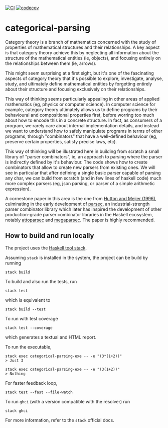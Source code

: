 [![CI](https://github.com/alessandrocandolini/categorical-parsing/actions/workflows/ci.yml/badge.svg)](https://github.com/alessandrocandolini/categorical-parsing/actions/workflows/ci.yml) [![codecov](https://codecov.io/gh/alessandrocandolini/categorical-parsing/branch/main/graph/badge.svg?token=0yn0y8khDX)](https://codecov.io/gh/alessandrocandolini/categorical-parsing)

# categorical-parsing

Category theory is a branch of mathematics concerned with the study of properties of mathematical structures and their relationships. A key aspect is that category theory achieve this by neglecting all information about the structure of the mathematical entities (ie, objects), and focusing entirely on the relationships between them (ie, arrows). 

This might seem surprising at a first sight, but it's one of the fascinating aspects of category theory that it's possible to explore, investigate, analyse, study, and ultimately define mathematical entities by forgetting entirely about their structure and focusing exclusively on their relationships. 

This way of thinking seems particularly appealing in other areas of applied mathematics (eg, physics or computer science). In computer science for example, category theory ultimately allows us to define programs by their behavioural and compositional properties first, before worring too much about how to encode this in a concrete structure. In fact, as consumers of a program, we rarely care about internal implementation details, and instead we want to understand how to safely manipulate programs in terms of other programs, through "combinators" that have a well-defined behaviour (eg, preserve certain properties, satisfy precise laws, etc). 

This way of thinking will be illustrated here in building from scratch a small library of "parser combinators", ie, an approach to parsing where the parser is indirectly defined by it's behaviour. The code shows how to create combinators that allow to create new parsers from existing ones. We will see in particular that after defining a single basic parser capable of parsing any char, we can build from scratch (and in few lines of haskell code) much more complex parsers (eg, json parsing, or parser of a simple arithmetic expression). 

A cornestone paper in this area is the one from [Hutton and Mejier (1996)](https://www.cs.nott.ac.uk/~pszgmh/monparsing.pdf), culminating in the early development of [parsec]( https://hackage.haskell.org/package/parsec), an industrial-strength parser combinator library which later has inspired the development of other production-grade parser combinator libraries in the Haskell ecosystem, notably [attoparsec](https://hackage.haskell.org/package/attoparsec) and [megaparsec](https://hackage.haskell.org/package/megaparsec). The paper is highly recommended. 

## How to build and run locally

The project uses the [Haskell tool stack](https://docs.haskellstack.org/en/stable/README/).

Assuming `stack` is installed in the system, the project can be build by running
```
stack build
```
To build and also run the tests, run
```
stack test
```
which is equivalent to
```
stack build --test
```
To run with test coverage
```
stack test --coverage
```
which generates a textual and HTML report.

To run the executable,
```
stack exec categorical-parsing-exe -- -e "(3*(1+2))" 
> Just 3

stack exec categorical-parsing-exe -- -e "(3(1+2))" 
> Nothing 
```

For faster feedback loop,
```
stack test --fast --file-watch
```
To run `ghci` (with a version compatible with the resolver) run
```
stack ghci
```
For more information, refer to the `stack` official docs.
